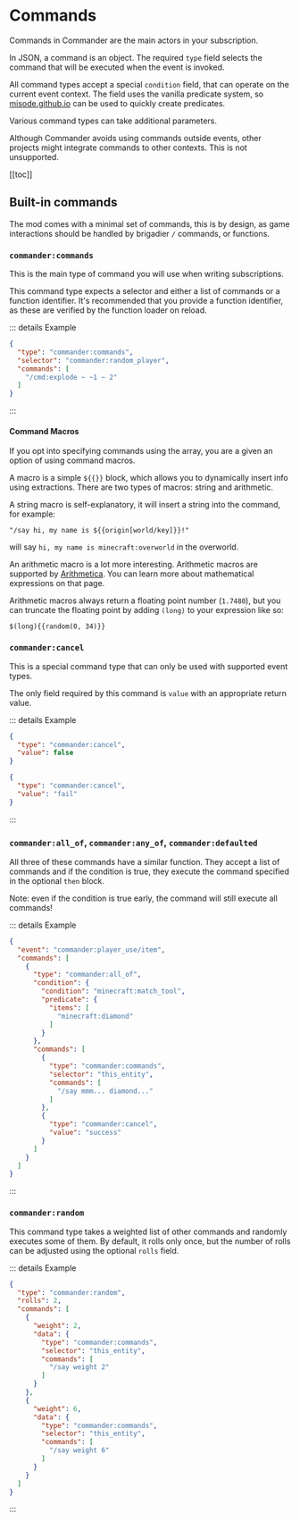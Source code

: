 # Commands

Commands in Commander are the main actors in your subscription.

In JSON, a command is an object. The required `type` field selects the command that will be executed when the event is invoked.

All command types accept a special `condition` field, that can operate on the current event context. The field uses the vanilla predicate system, so [misode.github.io](https://misode.github.io/predicate/) can be used to quickly create predicates.

Various command types can take additional parameters.

Although Commander avoids using commands outside events, other projects might integrate commands to other contexts. This is not unsupported.

[[toc]]

## Built-in commands
The mod comes with a minimal set of commands, this is by design, as game interactions should be handled by brigadier `/` commands, or functions.

### `commander:commands`
This is the main type of command you will use when writing subscriptions.

This command type expects a selector and either a list of commands or a function identifier. It's recommended that you provide a function identifier, as these are verified by the function loader on reload.

::: details Example
```json
{
  "type": "commander:commands",
  "selector": "commander:random_player",
  "commands": [
    "/cmd:explode ~ ~1 ~ 2"
  ]
}
```
:::

#### Command Macros

If you opt into specifying commands using the array, you are a given an option of using command macros.

A macro is a simple `${{}}` block, which allows you to dynamically insert info using extractions. There are two types of macros: string and arithmetic.

A string macro is self-explanatory, it will insert a string into the command, for example:
```
"/say hi, my name is ${{origin[world/key]}}!"
```
will say `hi, my name is minecraft:overworld` in the overworld.

An arithmetic macro is a lot more interesting. Arithmetic macros are supported by [Arithmetica](Arithmetica). You can learn more about mathematical expressions on that page.

Arithmetic macros always return a floating point number (`1.7480`), but you can truncate the floating point by adding `(long)` to your expression like so:
```
$(long){{random(0, 34)}}
```

### `commander:cancel`
This is a special command type that can only be used with supported event types.

The only field required by this command is `value` with an appropriate return value.

::: details Example
```json
{
  "type": "commander:cancel",
  "value": false
}
```

```json
{
  "type": "commander:cancel",
  "value": "fail"
}
```
:::

### `commander:all_of`, `commander:any_of`, `commander:defaulted`
All three of these commands have a similar function. They accept a list of commands and if the condition is true, they execute the command specified in the optional `then` block.

Note: even if the condition is true early, the command will still execute all commands!

::: details Example
```json
{
  "event": "commander:player_use/item",
  "commands": [
    {
      "type": "commander:all_of",
      "condition": {
        "condition": "minecraft:match_tool",
        "predicate": {
          "items": [
            "minecraft:diamond"
          ]
        }
      },
      "commands": [
        {
          "type": "commander:commands",
          "selector": "this_entity",
          "commands": [
            "/say mmm... diamond..."
          ]
        },
        {
          "type": "commander:cancel",
          "value": "success"
        }
      ]
    }
  ]
}
```
:::

### `commander:random`
This command type takes a weighted list of other commands and randomly executes some of them. By default, it rolls only once, but the number of rolls can be adjusted using the optional `rolls` field.

::: details Example
```json
{
  "type": "commander:random",
  "rolls": 2,
  "commands": [
    {
      "weight": 2,
      "data": {
        "type": "commander:commands",
        "selector": "this_entity",
        "commands": [
          "/say weight 2"
        ]
      }
    },
    {
      "weight": 6,
      "data": {
        "type": "commander:commands",
        "selector": "this_entity",
        "commands": [
          "/say weight 6"
        ]
      }
    }
  ]
}
```
:::